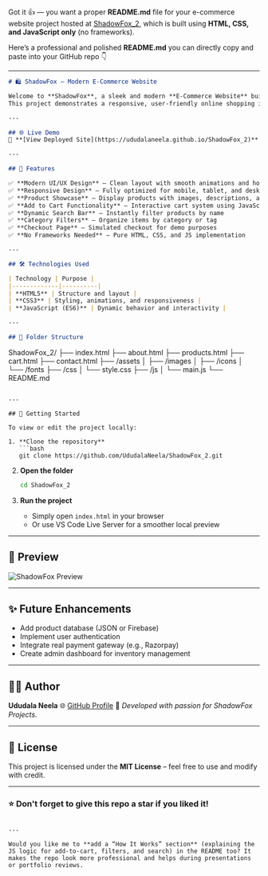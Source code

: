 Got it 👍 — you want a proper **README.md** file for your e-commerce website project hosted at [ShadowFox_2](https://github.com/UdudalaNeela/ShadowFox_2), which is built using **HTML, CSS, and JavaScript only** (no frameworks).

Here’s a professional and polished **README.md** you can directly copy and paste into your GitHub repo 👇

---

```markdown
# 🛍️ ShadowFox — Modern E-Commerce Website

Welcome to **ShadowFox**, a sleek and modern **E-Commerce Website** built entirely using **HTML, CSS, and JavaScript**.  
This project demonstrates a responsive, user-friendly online shopping interface designed for performance and aesthetics — without relying on any external frameworks.

---

## 🌐 Live Demo
🔗 **[View Deployed Site](https://ududalaneela.github.io/ShadowFox_2)**

---

## 🧠 Features

✅ **Modern UI/UX Design** – Clean layout with smooth animations and hover effects  
✅ **Responsive Design** – Fully optimized for mobile, tablet, and desktop screens  
✅ **Product Showcase** – Display products with images, descriptions, and prices  
✅ **Add to Cart Functionality** – Interactive cart system using JavaScript  
✅ **Dynamic Search Bar** – Instantly filter products by name  
✅ **Category Filters** – Organize items by category or tag  
✅ **Checkout Page** – Simulated checkout for demo purposes  
✅ **No Frameworks Needed** – Pure HTML, CSS, and JS implementation  

---

## 🛠️ Technologies Used

| Technology | Purpose |
|-------------|----------|
| **HTML5** | Structure and layout |
| **CSS3** | Styling, animations, and responsiveness |
| **JavaScript (ES6)** | Dynamic behavior and interactivity |

---

## 📁 Folder Structure

```

ShadowFox_2/
├── index.html
├── about.html
├── products.html
├── cart.html
├── contact.html
├── /assets
│   ├── /images
│   ├── /icons
│   └── /fonts
├── /css
│   └── style.css
├── /js
│   └── main.js
└── README.md

````

---

## 🚀 Getting Started

To view or edit the project locally:

1. **Clone the repository**
   ```bash
   git clone https://github.com/UdudalaNeela/ShadowFox_2.git
````

2. **Open the folder**

   ```bash
   cd ShadowFox_2
   ```
3. **Run the project**

   * Simply open `index.html` in your browser
   * Or use VS Code Live Server for a smoother local preview

---

## 📸 Preview

![ShadowFox Preview](assets/images/preview.png)

---

## ✨ Future Enhancements

* Add product database (JSON or Firebase)
* Implement user authentication
* Integrate real payment gateway (e.g., Razorpay)
* Create admin dashboard for inventory management

---

## 👩‍💻 Author

**Ududala Neela**
🌐 [GitHub Profile](https://github.com/UdudalaNeela)
📧 *Developed with passion for ShadowFox Projects.*

---

## 🪪 License

This project is licensed under the **MIT License** – feel free to use and modify with credit.

---

### ⭐ Don't forget to give this repo a star if you liked it!

```

---

Would you like me to **add a “How It Works” section** (explaining the JS logic for add-to-cart, filters, and search) in the README too? It makes the repo look more professional and helps during presentations or portfolio reviews.
```

